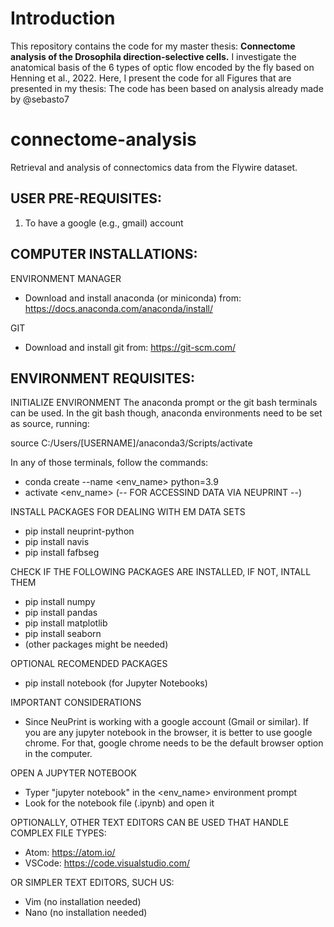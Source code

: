 # Introduction
This repository contains the code for my master thesis: 
**Connectome analysis of the Drosophila direction-selective cells.**
I investigate the anatomical basis of the 6 types of optic flow encoded by the fly based on Henning et al., 2022.
Here, I present the code for all Figures that are presented in my thesis: 
The code has been based on analysis already made by @sebasto7

# connectome-analysis
Retrieval and analysis of connectomics data from the Flywire dataset.


USER PRE-REQUISITES:
--------------------

1. To have a google (e.g., gmail) account

COMPUTER INSTALLATIONS:
----------------------
ENVIRONMENT MANAGER
- Download and install anaconda (or miniconda) from: https://docs.anaconda.com/anaconda/install/

GIT
- Download and install git from: https://git-scm.com/


ENVIRONMENT REQUISITES:
----------------------

INITIALIZE ENVIRONMENT
The anaconda prompt or the git bash terminals can be used.
In the git bash though, anaconda environments need to be set as source, running:

source C:/Users/[USERNAME]/anaconda3/Scripts/activate

In any of those terminals, follow the commands:

- conda create --name <env_name> python=3.9
- activate <env_name> (-- FOR ACCESSIND DATA VIA NEUPRINT --)

INSTALL PACKAGES FOR DEALING WITH EM DATA SETS
- pip install neuprint-python
- pip install navis
- pip install fafbseg

CHECK IF THE FOLLOWING PACKAGES ARE INSTALLED, IF NOT, INTALL THEM
- pip install numpy
- pip install pandas
- pip install matplotlib
- pip install seaborn
- (other packages might be needed)

OPTIONAL RECOMENDED PACKAGES
- pip install notebook (for Jupyter Notebooks)

IMPORTANT CONSIDERATIONS
- Since NeuPrint is working with a google account (Gmail or similar). If you are
any jupyter notebook in the browser, it is better to use google chrome.
For that, google chrome needs to be the default browser option in the computer.

OPEN A JUPYTER NOTEBOOK
- Typer "jupyter notebook" in the <env_name> environment prompt
- Look for the notebook file (.ipynb) and open it

OPTIONALLY, OTHER TEXT EDITORS CAN BE USED THAT HANDLE COMPLEX FILE TYPES:
- Atom: https://atom.io/
- VSCode: https://code.visualstudio.com/

OR SIMPLER TEXT EDITORS, SUCH US:
- Vim (no installation needed)
- Nano (no installation needed)
